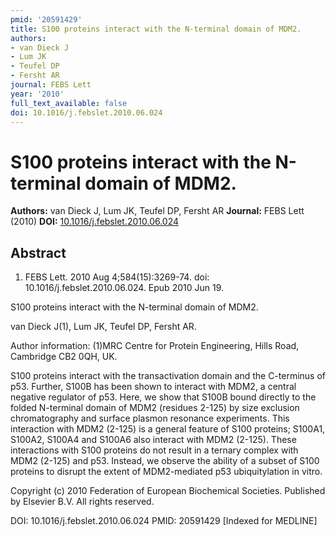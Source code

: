 ```yaml
---
pmid: '20591429'
title: S100 proteins interact with the N-terminal domain of MDM2.
authors:
- van Dieck J
- Lum JK
- Teufel DP
- Fersht AR
journal: FEBS Lett
year: '2010'
full_text_available: false
doi: 10.1016/j.febslet.2010.06.024
---
```


# S100 proteins interact with the N-terminal domain of MDM2.
**Authors:** van Dieck J, Lum JK, Teufel DP, Fersht AR
**Journal:** FEBS Lett (2010)
**DOI:** [10.1016/j.febslet.2010.06.024](https://doi.org/10.1016/j.febslet.2010.06.024)

## Abstract

1. FEBS Lett. 2010 Aug 4;584(15):3269-74. doi: 10.1016/j.febslet.2010.06.024.
Epub  2010 Jun 19.

S100 proteins interact with the N-terminal domain of MDM2.

van Dieck J(1), Lum JK, Teufel DP, Fersht AR.

Author information:
(1)MRC Centre for Protein Engineering, Hills Road, Cambridge CB2 0QH, UK.

S100 proteins interact with the transactivation domain and the C-terminus of 
p53. Further, S100B has been shown to interact with MDM2, a central negative 
regulator of p53. Here, we show that S100B bound directly to the folded 
N-terminal domain of MDM2 (residues 2-125) by size exclusion chromatography and 
surface plasmon resonance experiments. This interaction with MDM2 (2-125) is a 
general feature of S100 proteins; S100A1, S100A2, S100A4 and S100A6 also 
interact with MDM2 (2-125). These interactions with S100 proteins do not result 
in a ternary complex with MDM2 (2-125) and p53. Instead, we observe the ability 
of a subset of S100 proteins to disrupt the extent of MDM2-mediated p53 
ubiquitylation in vitro.

Copyright (c) 2010 Federation of European Biochemical Societies. Published by 
Elsevier B.V. All rights reserved.

DOI: 10.1016/j.febslet.2010.06.024
PMID: 20591429 [Indexed for MEDLINE]
